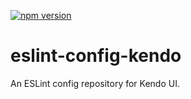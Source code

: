 [![npm version](https://badge.fury.io/js/%40telerik%2Feslint-config.png)](https://badge.fury.io/js/%40telerik%2Feslint-config)

# eslint-config-kendo

An ESLint config repository for Kendo UI.
